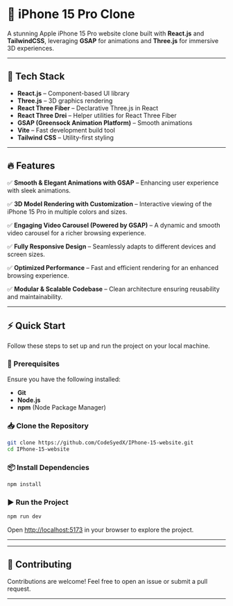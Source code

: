 # 📱 iPhone 15 Pro Clone

A stunning Apple iPhone 15 Pro website clone built with **React.js** and **TailwindCSS**, leveraging **GSAP** for animations and **Three.js** for immersive 3D experiences.

---

## 🚀 Tech Stack

- **React.js** – Component-based UI library
- **Three.js** – 3D graphics rendering
- **React Three Fiber** – Declarative Three.js in React
- **React Three Drei** – Helper utilities for React Three Fiber
- **GSAP (Greensock Animation Platform)** – Smooth animations
- **Vite** – Fast development build tool
- **Tailwind CSS** – Utility-first styling

---

## 🔥 Features

✅ **Smooth & Elegant Animations with GSAP** – Enhancing user experience with sleek animations.

✅ **3D Model Rendering with Customization** – Interactive viewing of the iPhone 15 Pro in multiple colors and sizes.

✅ **Engaging Video Carousel (Powered by GSAP)** – A dynamic and smooth video carousel for a richer browsing experience.

✅ **Fully Responsive Design** – Seamlessly adapts to different devices and screen sizes.

✅ **Optimized Performance** – Fast and efficient rendering for an enhanced browsing experience.

✅ **Modular & Scalable Codebase** – Clean architecture ensuring reusability and maintainability.

---

## ⚡ Quick Start

Follow these steps to set up and run the project on your local machine.

### 📌 Prerequisites

Ensure you have the following installed:

- **Git**
- **Node.js**
- **npm** (Node Package Manager)

### 📥 Clone the Repository

```sh
git clone https://github.com/CodeSyedX/IPhone-15-website.git
cd IPhone-15-website
```

### 📦 Install Dependencies

```sh
npm install
```

### ▶️ Run the Project

```sh
npm run dev
```

Open [http://localhost:5173](http://localhost:5173) in your browser to explore the project.

---

---

## 🤝 Contributing

Contributions are welcome! Feel free to open an issue or submit a pull request.

---

##
